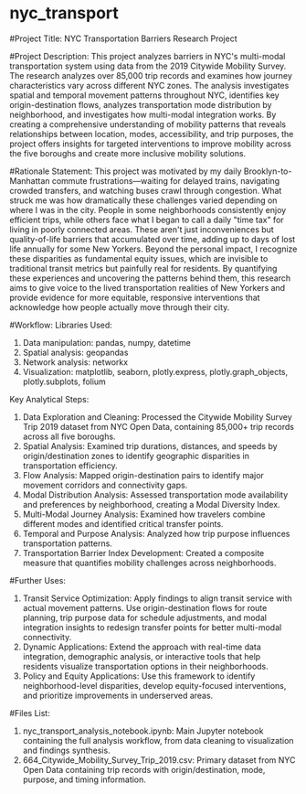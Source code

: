 # nyc_transport

#Project Title: NYC Transportation Barriers Research Project


#Project Description: 
This project analyzes barriers in NYC's multi-modal transportation system using data from the 2019 Citywide Mobility Survey. The research analyzes over 85,000 trip records and examines how journey characteristics vary across different NYC zones. The analysis investigates spatial and temporal movement patterns throughout NYC, identifies key origin-destination flows, analyzes transportation mode distribution by neighborhood, and investigates how multi-modal integration works. By creating a comprehensive understanding of mobility patterns that reveals relationships between location, modes, accessibility, and trip purposes, the project offers insights for targeted interventions to improve mobility across the five boroughs and create more inclusive mobility solutions.


#Rationale Statement: 
This project was motivated by my daily Brooklyn-to-Manhattan commute frustrations—waiting for delayed trains, navigating crowded transfers, and watching buses crawl through congestion. What struck me was how dramatically these challenges varied depending on where I was in the city. People in some neighborhoods consistently enjoy efficient trips, while others face what I began to call a daily "time tax" for living in poorly connected areas. These aren't just inconveniences but quality-of-life barriers that accumulated over time, adding up to days of lost life annually for some New Yorkers. Beyond the personal impact, I recognize these disparities as fundamental equity issues, which are invisible to traditional transit metrics but painfully real for residents. By quantifying these experiences and uncovering the patterns behind them, this research aims to give voice to the lived transportation realities of New Yorkers and provide evidence for more equitable, responsive interventions that acknowledge how people actually move through their city.


#Workflow: 
  Libraries Used:
  1. Data manipulation: pandas, numpy, datetime
  2. Spatial analysis: geopandas
  3. Network analysis: networkx
  4. Visualization: matplotlib, seaborn, plotly.express, plotly.graph_objects, plotly.subplots, folium

 Key Analytical Steps:
  1. Data Exploration and Cleaning: Processed the Citywide Mobility Survey Trip 2019 dataset from NYC Open Data, containing 85,000+ trip records across all five boroughs.
  2. Spatial Analysis: Examined trip durations, distances, and speeds by origin/destination zones to identify geographic disparities in transportation efficiency.
  3. Flow Analysis: Mapped origin-destination pairs to identify major movement corridors and connectivity gaps.
  4. Modal Distribution Analysis: Assessed transportation mode availability and preferences by neighborhood, creating a Modal Diversity Index.
  5. Multi-Modal Journey Analysis: Examined how travelers combine different modes and identified critical transfer points.
  6. Temporal and Purpose Analysis: Analyzed how trip purpose influences transportation patterns.
  7. Transportation Barrier Index Development: Created a composite measure that quantifies mobility challenges across neighborhoods.


#Further Uses: 
  1. Transit Service Optimization: Apply findings to align transit service with actual movement patterns. Use origin-destination flows for route planning, trip purpose data for schedule adjustments, and modal integration insights to redesign transfer points for better multi-modal connectivity.
  2. Dynamic Applications: Extend the approach with real-time data integration, demographic analysis, or interactive tools that help residents visualize transportation options in their neighborhoods.
  3. Policy and Equity Applications: Use this framework to identify neighborhood-level disparities, develop equity-focused interventions, and prioritize improvements in underserved areas.


#Files List: 
  1. nyc_transport_analysis_notebook.ipynb: Main Jupyter notebook containing the full analysis workflow, from data cleaning to visualization and findings synthesis.
  2. 664_Citywide_Mobility_Survey_Trip_2019.csv: Primary dataset from NYC Open Data containing trip records with origin/destination, mode, purpose, and timing information.
